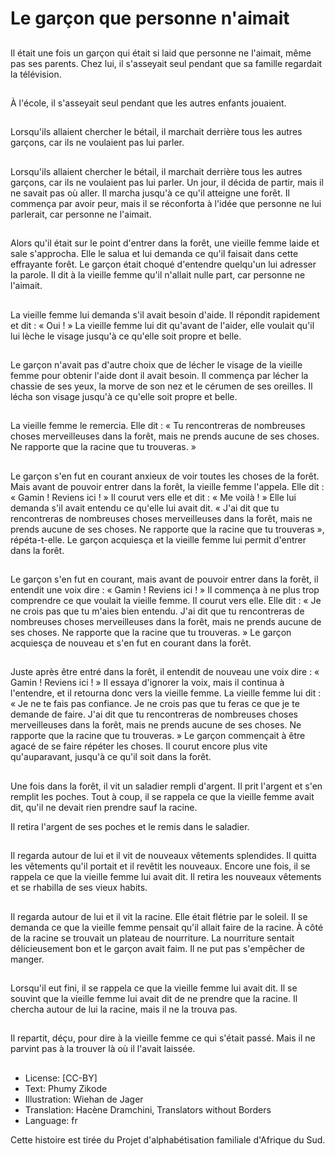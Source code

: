 # Le garçon que personne n'aimait

##
Il était une fois un garçon qui était
si laid que personne ne l'aimait,
même pas ses parents.
Chez lui, il s'asseyait seul pendant
que sa famille regardait la
télévision.

##
À l'école, il s'asseyait seul pendant
que les autres enfants jouaient.

##
Lorsqu'ils allaient chercher le bétail,
il marchait derrière tous les autres
garçons, car ils ne voulaient pas lui
parler.

##
Lorsqu'ils allaient chercher le bétail,
il marchait derrière tous les autres
garçons, car ils ne voulaient pas lui
parler. Un jour, il décida de partir,
mais il ne savait pas où aller. Il
marcha jusqu'à ce qu'il atteigne
une forêt. Il commença par avoir
peur, mais il se réconforta à l'idée
que personne ne lui parlerait, car
personne ne l'aimait.

##
Alors qu'il était sur le point d'entrer
dans la forêt, une vieille femme
laide et sale s'approcha. Elle le
salua et lui demanda ce qu'il faisait
dans cette effrayante forêt. Le
garçon était choqué d'entendre
quelqu'un lui adresser la parole. Il
dit à la vieille femme qu'il n'allait
nulle part, car personne ne l'aimait.

##
La vieille femme lui demanda s'il
avait besoin d'aide. Il répondit
rapidement et dit : « Oui ! » La
vieille femme lui dit qu'avant de
l'aider, elle voulait qu'il lui lèche le
visage jusqu'à ce qu'elle soit propre
et belle.

##
Le garçon n'avait pas d'autre choix
que de lécher le visage de la vieille
femme pour obtenir l'aide dont il
avait besoin. Il commença par
lécher la chassie de ses yeux, la
morve de son nez et le cérumen de
ses oreilles. Il lécha son visage
jusqu'à ce qu'elle soit propre et
belle.

##
La vieille femme le remercia. Elle dit
:
« Tu rencontreras de nombreuses
choses merveilleuses dans la forêt,
mais ne prends aucune de ses
choses. Ne rapporte que la racine
que tu trouveras. »

##
Le garçon s'en fut en courant anxieux de voir toutes
les choses de la forêt. Mais avant de pouvoir entrer
dans la forêt, la vieille femme l'appela. Elle dit : «
Gamin ! Reviens ici ! » Il courut vers elle et dit : « Me
voilà ! » Elle lui demanda s'il avait entendu ce qu'elle
lui avait dit. « J'ai dit que tu rencontreras de
nombreuses choses merveilleuses dans la forêt, mais
ne prends aucune de ses choses. Ne rapporte que la
racine que tu trouveras », répéta-t-elle. Le garçon
acquiesça et la vieille femme lui permit d'entrer dans
la forêt.

##
Le garçon s'en fut en courant, mais avant de pouvoir
entrer dans la forêt, il entendit une voix dire : «
Gamin ! Reviens ici ! » Il commença à ne plus trop
comprendre ce que voulait la vieille femme. Il courut
vers elle. Elle dit : « Je ne crois pas que tu m'aies
bien entendu. J'ai dit que tu rencontreras de
nombreuses choses merveilleuses dans la forêt, mais
ne prends aucune de ses choses. Ne rapporte que la
racine que tu trouveras. » Le garçon acquiesça de
nouveau et s'en fut en courant dans la forêt.

##
Juste après être entré dans la forêt, il entendit de
nouveau une voix dire : « Gamin ! Reviens ici ! » Il
essaya d'ignorer la voix, mais il continua à
l'entendre, et il retourna donc vers la vieille femme.
La vieille femme lui dit : « Je ne te fais pas confiance.
Je ne crois pas que tu feras ce que je te demande de
faire. J'ai dit que tu rencontreras de nombreuses
choses merveilleuses dans la forêt, mais ne prends
aucune de ses choses. Ne rapporte que la racine que
tu trouveras. » Le garçon commençait à être agacé
de se faire répéter les choses. Il courut encore plus
vite qu'auparavant, jusqu'à ce qu'il soit dans la forêt.

##
Une fois dans la forêt, il vit un
saladier rempli d'argent. Il prit
l'argent et s'en remplit les poches.
Tout à coup, il se rappela ce que la
vieille femme avait dit, qu'il ne
devait rien prendre sauf la racine.

Il retira l'argent de ses poches et le remis dans le saladier.

##
Il regarda autour de lui et il vit de
nouveaux vêtements splendides. Il
quitta les vêtements qu'il portait et
il revêtit les nouveaux. Encore une
fois, il se rappela ce que la vieille
femme lui avait dit. Il retira les
nouveaux vêtements et se rhabilla
de ses vieux habits.

##
Il regarda autour de lui et il vit la
racine. Elle était flétrie par le soleil.
Il se demanda ce que la vieille
femme pensait qu'il allait faire de la
racine. À côté de la racine se
trouvait un plateau de nourriture. La
nourriture sentait délicieusement
bon et le garçon avait faim. Il ne put
pas s'empêcher de manger.

##
Lorsqu'il eut fini, il se rappela ce
que la vieille femme lui avait dit. Il
se souvint que la vieille femme lui
avait dit de ne prendre que la
racine. Il chercha autour de lui la
racine, mais il ne la trouva pas.

##
Il repartit, déçu, pour dire à la vieille
femme ce qui s'était passé. Mais il
ne parvint pas à la trouver là où il
l'avait laissée.

##
* License: [CC-BY]
* Text: Phumy Zikode
* Illustration: Wiehan de Jager
* Translation: Hacène Dramchini, Translators without Borders
* Language: fr

Cette histoire est tirée du Projet
d'alphabétisation familiale d'Afrique
du Sud.
